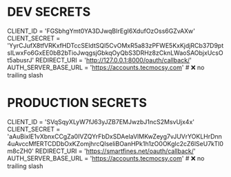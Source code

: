 # DEV SECRETS
CLIENT_ID = 'FGSbhgYmt0YA3DJwqBIrEgI6XdufOzOss6GZvAXw'
CLIENT_SECRET = 'YyrCJufX8tfVRKxfHDTccSEldtSQl5CvOMxR5a83zPFWE5KxKjdjRCb37D9ptsILwxFo6GxEE0bB2bTioJwqgsjGbkqOyQbS3DRHz8zCknLWaoSAObjxUcsOt5abusrJ'
REDIRECT_URI = 'http://127.0.0.1:8000/oauth/callback/'
AUTH_SERVER_BASE_URL = 'https://accounts.tecmocsy.com'  # ❌ no trailing slash

# PRODUCTION SECRETS
CLIENT_ID = 'SVqSqyXLyW7fJ63yJZB7EMJwzbJ1ncS2MsvUjx4x'
CLIENT_SECRET = 'aAuBixlE1vXbnxCCgZa0IVZQYrFbDxSDAelaVlMKwZeyg7vJUVrYOKLHrDnn4uAvccMfERTCDDbOxKZomjhrcQIseliBOanHPk1h1zO0OKglc2cZ6lSeU7kTl0m8cZH0'
REDIRECT_URI = 'https://smartfines.net/oauth/callback/'
AUTH_SERVER_BASE_URL = 'https://accounts.tecmocsy.com'  # ❌ no trailing slash